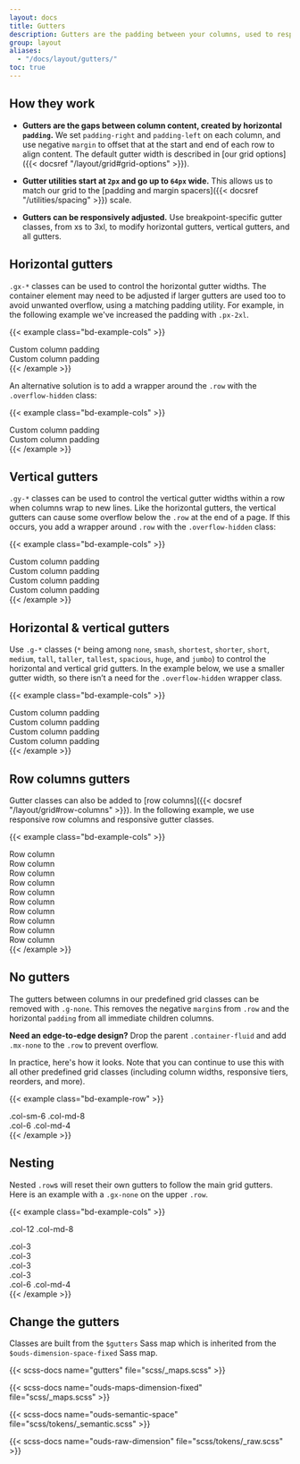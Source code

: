```yaml
---
layout: docs
title: Gutters
description: Gutters are the padding between your columns, used to responsively space and align content in the OUDS Web grid system.
group: layout
aliases:
  - "/docs/layout/gutters/"
toc: true
---
```


## How they work

- **Gutters are the gaps between column content, created by horizontal `padding`.** We set `padding-right` and `padding-left` on each column, and use negative `margin` to offset that at the start and end of each row to align content. The default gutter width is described in [our grid options]({{< docsref "/layout/grid#grid-options" >}}).

- **Gutter utilities start at `2px` and go up to `64px` wide.** This allows us to match our grid to the [padding and margin spacers]({{< docsref "/utilities/spacing" >}}) scale.

- **Gutters can be responsively adjusted.** Use breakpoint-specific gutter classes, from xs to 3xl, to modify horizontal gutters, vertical gutters, and all gutters.

## Horizontal gutters

`.gx-*` classes can be used to control the horizontal gutter widths. The container element may need to be adjusted if larger gutters are used too to avoid unwanted overflow, using a matching padding utility. For example, in the following example we've increased the padding with `.px-2xl`.

{{< example class="bd-example-cols" >}}
<div class="container-fluid px-2xl text-center">
  <div class="row gx-jumbo">
    <div class="col">
     <div class="p-lg">Custom column padding</div>
    </div>
    <div class="col">
      <div class="p-lg">Custom column padding</div>
    </div>
  </div>
</div>
{{< /example >}}

An alternative solution is to add a wrapper around the `.row` with the `.overflow-hidden` class:

{{< example class="bd-example-cols" >}}
<div class="container-fluid overflow-hidden text-center">
  <div class="row gx-jumbo">
    <div class="col">
     <div class="p-lg">Custom column padding</div>
    </div>
    <div class="col">
      <div class="p-lg">Custom column padding</div>
    </div>
  </div>
</div>
{{< /example >}}

## Vertical gutters

`.gy-*` classes can be used to control the vertical gutter widths within a row when columns wrap to new lines. Like the horizontal gutters, the vertical gutters can cause some overflow below the `.row` at the end of a page. If this occurs, you add a wrapper around `.row` with the `.overflow-hidden` class:

{{< example class="bd-example-cols" >}}
<div class="container-fluid overflow-hidden text-center">
  <div class="row gy-jumbo">
    <div class="col-6">
      <div class="p-lg">Custom column padding</div>
    </div>
    <div class="col-6">
      <div class="p-lg">Custom column padding</div>
    </div>
    <div class="col-6">
      <div class="p-lg">Custom column padding</div>
    </div>
    <div class="col-6">
      <div class="p-lg">Custom column padding</div>
    </div>
  </div>
</div>
{{< /example >}}

## Horizontal & vertical gutters

Use `.g-*` classes (`*` being among `none`, `smash`, `shortest`, `shorter`, `short`, `medium`, `tall`, `taller`, `tallest`, `spacious`, `huge`, and `jumbo`) to control the horizontal and vertical grid gutters. In the example below, we use a smaller gutter width, so there isn’t a need for the `.overflow-hidden` wrapper class.

{{< example class="bd-example-cols" >}}
<div class="container-fluid text-center">
  <div class="row g-sm">
    <div class="col-6">
      <div class="p-lg">Custom column padding</div>
    </div>
    <div class="col-6">
      <div class="p-lg">Custom column padding</div>
    </div>
    <div class="col-6">
      <div class="p-lg">Custom column padding</div>
    </div>
    <div class="col-6">
      <div class="p-lg">Custom column padding</div>
    </div>
  </div>
</div>
{{< /example >}}

## Row columns gutters

Gutter classes can also be added to [row columns]({{< docsref "/layout/grid#row-columns" >}}). In the following example, we use responsive row columns and responsive gutter classes.

{{< example class="bd-example-cols" >}}
<div class="container-fluid text-center">
  <div class="row row-cols-2 row-cols-lg-5 g-sm g-lg-tallest">
    <div class="col">
      <div class="p-lg">Row column</div>
    </div>
    <div class="col">
      <div class="p-lg">Row column</div>
    </div>
    <div class="col">
      <div class="p-lg">Row column</div>
    </div>
    <div class="col">
      <div class="p-lg">Row column</div>
    </div>
    <div class="col">
      <div class="p-lg">Row column</div>
    </div>
    <div class="col">
      <div class="p-lg">Row column</div>
    </div>
    <div class="col">
      <div class="p-lg">Row column</div>
    </div>
    <div class="col">
      <div class="p-lg">Row column</div>
    </div>
    <div class="col">
      <div class="p-lg">Row column</div>
    </div>
    <div class="col">
      <div class="p-lg">Row column</div>
    </div>
  </div>
</div>
{{< /example >}}

## No gutters

The gutters between columns in our predefined grid classes can be removed with `.g-none`. This removes the negative `margin`s from `.row` and the horizontal `padding` from all immediate children columns.

**Need an edge-to-edge design?** Drop the parent `.container-fluid` and add `.mx-none` to the `.row` to prevent overflow.

In practice, here's how it looks. Note that you can continue to use this with all other predefined grid classes (including column widths, responsive tiers, reorders, and more).

{{< example class="bd-example-row" >}}
<div class="row g-none text-center">
  <div class="col-sm-6 col-md-8">.col-sm-6 .col-md-8</div>
  <div class="col-6 col-md-4">.col-6 .col-md-4</div>
</div>
{{< /example >}}

## Nesting

Nested `.row`s will reset their own gutters to follow the main grid gutters. Here is an example with a `.gx-none` on the upper `.row`.

{{< example class="bd-example-cols" >}}
<div class="row gx-none text-center">
  <div class="col-12 col-md-8">
    <div>
      <p>.col-12 .col-md-8</p>
      <div class="row">
        <div class="col-3"><div>.col-3</div></div>
        <div class="col-3"><div>.col-3</div></div>
        <div class="col-3"><div>.col-3</div></div>
        <div class="col-3"><div>.col-3</div></div>
      </div>
    </div>
  </div>
  <div class="col-6 col-md-4">
    <div>.col-6 .col-md-4</div>
  </div>
</div>
{{< /example >}}

## Change the gutters

Classes are built from the `$gutters` Sass map which is inherited from the `$ouds-dimension-space-fixed` Sass map.

{{< scss-docs name="gutters" file="scss/_maps.scss" >}}

{{< scss-docs name="ouds-maps-dimension-fixed" file="scss/_maps.scss" >}}

{{< scss-docs name="ouds-semantic-space" file="scss/tokens/_semantic.scss" >}}

{{< scss-docs name="ouds-raw-dimension" file="scss/tokens/_raw.scss" >}}
